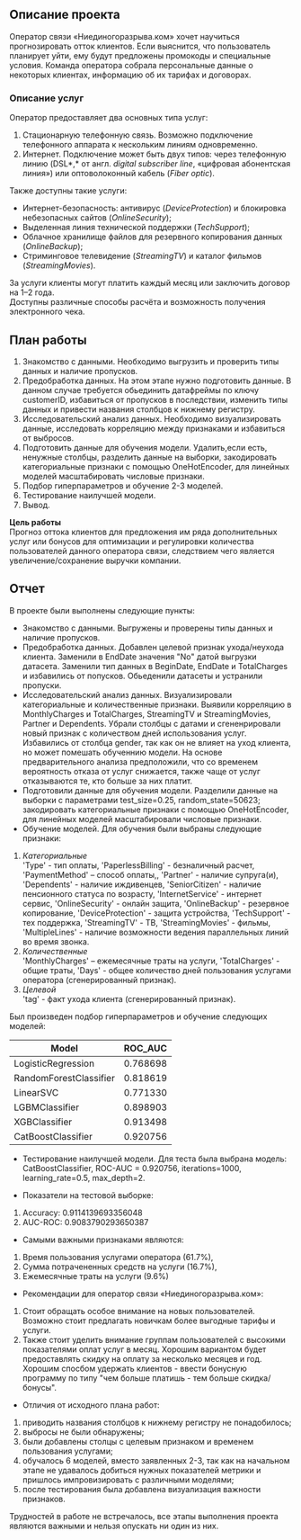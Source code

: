 ## Описание проекта

Оператор связи «Ниединогоразрыва.ком» хочет научиться прогнозировать отток клиентов. 
Если выяснится, что пользователь планирует уйти, ему будут предложены промокоды и специальные условия. 
Команда оператора собрала персональные данные о некоторых клиентах, информацию об их тарифах и договорах.

### Описание услуг

Оператор предоставляет два основных типа услуг:   

1. Стационарную телефонную связь. Возможно подключение телефонного аппарата к нескольким линиям одновременно.  
2. Интернет. Подключение может быть двух типов: через телефонную линию (DSL*,* от англ. *digital subscriber line*, «цифровая абонентская линия») или оптоволоконный кабель (*Fiber optic*).  

Также доступны такие услуги:  

- Интернет-безопасность: антивирус (*DeviceProtection*) и блокировка небезопасных сайтов (*OnlineSecurity*);  
- Выделенная линия технической поддержки (*TechSupport*);  
- Облачное хранилище файлов для резервного копирования данных (*OnlineBackup*);
- Стриминговое телевидение (*StreamingTV*) и каталог фильмов (*StreamingMovies*).  

За услуги клиенты могут платить каждый месяц или заключить договор на 1–2 года.  
Доступны различные способы расчёта и возможность получения электронного чека.

## План работы

1. Знакомство с данными. Необходимо выгрузить и проверить типы данных и наличие пропусков. 
2. Предобработка данных. На этом этапе нужно подготовить данные. В данном случае требуется обьединить датафреймы по ключу customerID, избавиться от пропусков в последствии, изменить типы данных и привести названия столбцов к нижнему регистру.
3. Исследовательский анализ данных. Необходимо визуализировать данные, исследовать корреляцию между признаками и избавиться от выбросов. 
4. Подготовить данные для обучения модели. Удалить,если есть, ненужные столбцы, разделить данные на выборки, закодировать категориальные признаки с помощью OneHotEncoder, для линейных моделей масштабировать числовые признаки. 
5. Подбор гиперпараметров и обучение 2-3 моделей. 
6. Тестирование наилучшей модели. 
7. Вывод.  

**Цель работы**  
Прогноз оттока клиентов для предложения им ряда дополнительных услуг или бонусов для оптимизации и регулировки количества пользователей данного оператора связи, следствием чего является увеличение/сохранение выручки компании.

## Отчет

В проекте были выполнены следующие пункты: 
- Знакомство с данными. Выгружены и проверены типы данных и наличие пропусков.
- Предобработка данных. Добавлен целевой признак ухода/неухода клиента. Заменили в EndDate значения "No" датой выгрузки датасета. Заменили тип данных в BeginDate, EndDate и TotalCharges и избавились от попусков. Обьеденили датасеты и устранили пропуски. 
- Исследовательский анализ данных. Визуализировали категориальные и количественные признаки. Выявили корреляцию в MonthlyCharges и TotalCharges, StreamingTV и StreamingMovies, Partner и Dependents. Убрали столбцы с датами и сгененрировали новый признак с количеством дней использования услуг. Избавились от столбца gender, так как он не влияет на уход клиента, но может помешать обученнию модели. На основе предварительного анализа предположили, что со временем вероятность отказа от услуг снижается, также чаще от услуг отказываются те, кто больше за них платит.
- Подготовили данные для обучения модели. Разделили данные на выборки с параметрами test_size=0.25, random_state=50623; закодировать категориальные признаки с помощью OneHotEncoder, для линейных моделей масштабировали числовые признаки.
- Обучение моделей. Для обучения были выбраны следующие признаки: 
1. *Категориальные*  
    'Type' - тип оплаты,
    'PaperlessBilling' - безналичный расчет,
    'PaymentMethod' – способ оплаты,,
    'Partner' - наличие супруга(и),
    'Dependents' - наличие иждивенцев,
    'SeniorCitizen' - наличие пенсионного статуса по возрасту,
    'InternetService' - интернет сервис,
    'OnlineSecurity' - онлайн защита,
    'OnlineBackup' - резервное копирование,
    'DeviceProtection' - защита устройства,
    'TechSupport' - тех поддержка,
    'StreamingTV' - ТВ,
    'StreamingMovies' - фильмы,
    'MultipleLines' - наличие возможности ведения параллельных линий во время
    звонка. 
2. *Количественные*  
    'MonthlyCharges' – ежемесячные траты на услуги,
    'TotalCharges' - общие траты,
    'Days' - общее количество дней пользования услугами оператора (сгенерированный признак).
3. *Целевой*  
    'tag' - факт ухода клиента (сгенерированный признак).  


Был произведен подбор гиперпараметров и обучение следующих моделей:

| Model | ROC_AUC |
| ------ | ------ |
| LogisticRegression | 0.768698 |
| RandomForestClassifier | 0.818619 |
| LinearSVC | 0.771330 |
| LGBMClassifier | 0.898903 |
| XGBClassifier | 0.913498 |
| CatBoostClassifier | 0.920756 |

- Тестирование наилучшей модели. Для теста была выбрана модель:  
    CatBoostClassifier, ROC-AUC = 0.920756,  iterations=1000,  learning_rate=0.5,  max_depth=2.    
 
 
- Показатели на тестовой выборке:   
1. Accuracy:  0.9114139693356048
2. AUC-ROC:  0.9083790293650387   
  
  
- Самыми важными признаками являются:  
1. Время пользования услугами оператора (61.7%), 
2. Сумма потрачененных средств на услуги (16.7%), 
3. Ежемесячные траты на услуги (9.6%)
  
  
- Рекомендации для оператор связи «Ниединогоразрыва.ком»: 
1. Стоит обращать особое внимание на новых пользователей. Возможно стоит предлагать новичкам более выгодные тарифы и услуги. 
2. Также стоит уделить внимание группам пользователей с высокими показателями оплат услуг в месяц. Хорошим вариантом будет предоставлять скидку на оплату за несколько месяцев и год. Хорошим спосбом удержать клиентов - ввести бонусную программу по типу "чем больше платишь - тем больше скидка/бонусы".
  
  
- Отличия от исходного плана работ:
1. приводить названия столбцов к нижнему регистру не понадобилось;
2. выбросы не были обнаружены;
3. были добавлены столцы с целевым признаком и временем пользования услугами;
4. обучалось 6 моделей, вместо заявленных 2-3, так как на начальном этапе не удавалось добиться нужных показателей метрики и пришлось импровизировать с различными моделями;
5. после тестирования была добавлена визуализация важности признаков.  

Трудностей в работе не встречалось, все этапы выполнения проекта являются важными и нельзя опускать ни один из них. 
